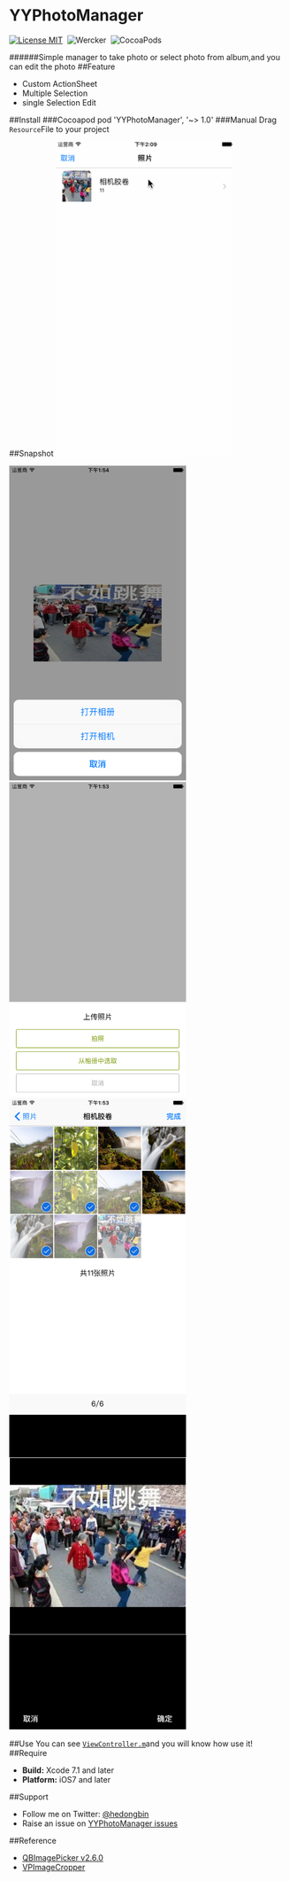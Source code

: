# YYPhotoManager
[![License MIT](https://img.shields.io/github/license/mashape/apistatus.svg?maxAge=2592000)](https://github.com/Heisenbean/YYPhotoManager/blob/master/LICENSE)&nbsp;
![Wercker](https://img.shields.io/wercker/ci/wercker/docs.svg?maxAge=2592000)&nbsp;
![CocoaPods](https://img.shields.io/badge/pod-v1.0-779800.svg)

######Simple manager to take photo or select photo from album,and you can edit the photo
##Feature
- Custom ActionSheet
- Multiple Selection
- single Selection Edit

##Install
###Cocoapod
	pod 'YYPhotoManager', '~> 1.0'
###Manual
Drag `Resource`File to your project

##Snapshot
<img src="https://github.com/Heisenbean/YYPhotoManager/blob/master/Snapshot/Snapshot5.gif?raw=true" height="568" width="320" />


<img src="https://github.com/Heisenbean/YYPhotoManager/blob/master/Snapshot/Snapshot1.png?raw=true" height="568" width="320" />
<img src="https://github.com/Heisenbean/YYPhotoManager/blob/master/Snapshot/Snapshot2.png?raw=true" height="568" width="320" />
<img src="https://github.com/Heisenbean/YYPhotoManager/blob/master/Snapshot/Snapshot4.png?raw=true" height="568" width="320" />
<img src="https://github.com/Heisenbean/YYPhotoManager/blob/master/Snapshot/Snapshot3.png?raw=true" height="568" width="320" />

##Use
You can see [`ViewController.m`](https://github.com/Heisenbean/YYPhotoManager/blob/master/YYPhotoManager/ViewController.m)and you will know how use it!
##Require
- **Build:** Xcode 7.1 and later
- **Platform:** iOS7 and later

##Support
- Follow me on Twitter: [@hedongbin](https://twitter.com/hedongbin)
- Raise an issue on [YYPhotoManager issues](https://github.com/Heisenbean/YYPhotoManager/issues)

##Reference
- [QBImagePicker v2.6.0](https://github.com/questbeat/QBImagePicker/tree/2.6.0) 
- [VPImageCropper](https://github.com/windshg/VPImageCropper)
